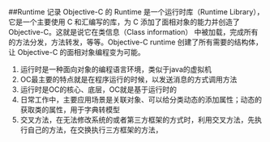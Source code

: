 ##Runtime 记录
Objective-C 的 Runtime 是一个运行时库（Runtime Library），它是一个主要使用 C 和汇编写的库，为 C 添加了面相对象的能力并创造了 Objective-C。这就是说它在类信息（Class information） 中被加载，完成所有的方法分发，方法转发，等等。Objective-C runtime 创建了所有需要的结构体，让 Objective-C 的面相对象编程变为可能。

1. 运行时是一种面向对象的编程语言环境，类似于java的虚拟机
2. OC最主要的特点就是在程序运行的时候，以发送消息的方式调用方法
3. 运行时是OC的核心、底层，OC就是基于运行时的
4. 日常工作中，主要应用场景是关联对象、可以给分类动态的添加属性；动态的获取类的属性，用于字典转模型
5. 交叉方法，在无法修改系统的或者第三方框架的方式时，利用交叉方法，先执行自己的方法，在交换执行三方框架的方法，


